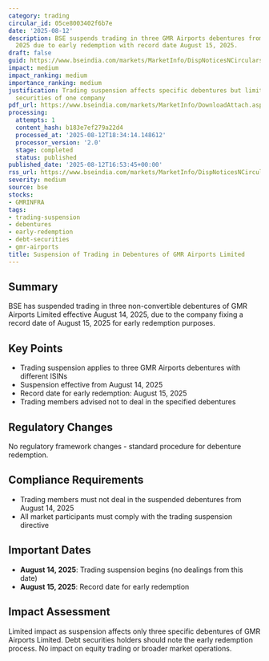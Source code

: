 ```yaml
---
category: trading
circular_id: 05ce8003402f6b7e
date: '2025-08-12'
description: BSE suspends trading in three GMR Airports debentures from August 14,
  2025 due to early redemption with record date August 15, 2025.
draft: false
guid: https://www.bseindia.com/markets/MarketInfo/DispNoticesNCirculars.aspx?Noticeid={C65569BF-BB82-4355-A977-A772AC5A3A57}&noticeno=20250812-42&dt=08/12/2025&icount=42&totcount=50&flag=0
impact: medium
impact_ranking: medium
importance_ranking: medium
justification: Trading suspension affects specific debentures but limited to debt
  securities of one company
pdf_url: https://www.bseindia.com/markets/MarketInfo/DownloadAttach.aspx?id=20250812-42&attachedId=
processing:
  attempts: 1
  content_hash: b183e7ef279a22d4
  processed_at: '2025-08-12T18:34:14.148612'
  processor_version: '2.0'
  stage: completed
  status: published
published_date: '2025-08-12T16:53:45+00:00'
rss_url: https://www.bseindia.com/markets/MarketInfo/DispNoticesNCirculars.aspx?Noticeid={C65569BF-BB82-4355-A977-A772AC5A3A57}&noticeno=20250812-42&dt=08/12/2025&icount=42&totcount=50&flag=0
severity: medium
source: bse
stocks:
- GMRINFRA
tags:
- trading-suspension
- debentures
- early-redemption
- debt-securities
- gmr-airports
title: Suspension of Trading in Debentures of GMR Airports Limited
---
```


## Summary

BSE has suspended trading in three non-convertible debentures of GMR Airports Limited effective August 14, 2025, due to the company fixing a record date of August 15, 2025 for early redemption purposes.

## Key Points

- Trading suspension applies to three GMR Airports debentures with different ISINs
- Suspension effective from August 14, 2025
- Record date for early redemption: August 15, 2025
- Trading members advised not to deal in the specified debentures

## Regulatory Changes

No regulatory framework changes - standard procedure for debenture redemption.

## Compliance Requirements

- Trading members must not deal in the suspended debentures from August 14, 2025
- All market participants must comply with the trading suspension directive

## Important Dates

- **August 14, 2025**: Trading suspension begins (no dealings from this date)
- **August 15, 2025**: Record date for early redemption

## Impact Assessment

Limited impact as suspension affects only three specific debentures of GMR Airports Limited. Debt securities holders should note the early redemption process. No impact on equity trading or broader market operations.